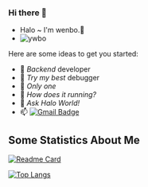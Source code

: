 ### Hi there 👋

- Halo ~ I'm wenbo.👋
- ![ywbo](https://komarev.com/ghpvc/?username=ywbo)
<!--
**ywbo/ywbo** is a ✨ _special_ ✨ repository because its `README.md` (this file) appears on your GitHub profile.
-->
Here are some ideas to get you started:

- 🔭 _Backend_ developer
- 🌱 _Try my best_ debugger
- 👯 _Only one_
- 🤔 _How does it running?_
- 💬 _Ask Halo World!_
- 📫  [![Gmail Badge](https://img.shields.io/badge/-Gmail-c14438?style=flat-square&logo=Gmail&logoColor=white&link=mailto:ywboooooo@gmail.com)](mailto:ywboooooo@gmail.com)
<!-- - 😄 Pronouns: ... -->
<!-- - ⚡ Fun fact: ... -->

## Some Statistics About Me

<!-- Statistics Config -->
[![Readme Card](https://github-readme-stats.vercel.app/api?username=ywbo&count_private=true&show_icons=true&theme=blueberry)](https://github.com/anuraghazra/github-readme-stats)


<!-- Language Config -->
[![Top Langs](https://github-readme-stats.vercel.app/api/top-langs/?username=ywbo&layout=compact&exclude_repo=ywbo.github.io&theme=blueberry)](https://github.com/anuraghazra/github-readme-stats)
